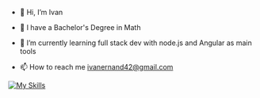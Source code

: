 - 👋 Hi, I’m Ivan
- 👀 I have a Bachelor's Degree in Math
- 🌱 I’m currently learning full stack dev with node.js and Angular as main tools

- 📫 How to reach me ivanernand42@gmail.com

[![My Skills](https://skillicons.dev/icons?i=js,html,css,angular,nodejs,express,mongodb,materialui,tailwind,py)](https://skillicons.dev)


<!---
iv4n42/iv4n42 is a ✨ special ✨ repository because its `README.md` (this file) appears on your GitHub profile.
You can click the Preview link to take a look at your changes.
--->
